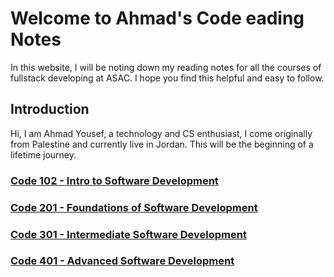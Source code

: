 # Welcome to Ahmad's Code eading Notes

In this website, I will be noting down my reading notes for all the courses of fullstack developing at ASAC. I hope you find this helpful and easy to follow.

## Introduction

Hi, I am Ahmad Yousef, a technology and CS enthusiast, I come originally from Palestine and currently live in Jordan. This will be the beginning of a lifetime journey.

### [Code 102 - Intro to Software Development](102/main)

### [Code 201 - Foundations of Software Development](201/main)

### [Code 301 - Intermediate Software Development](301/main)

### [Code 401 - Advanced Software Development](401/main)